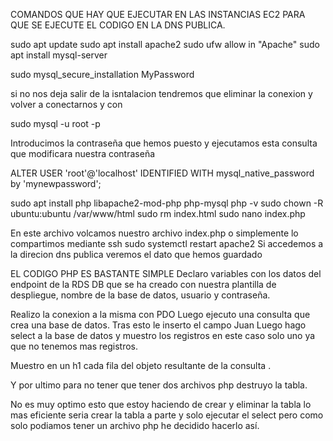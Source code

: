 COMANDOS QUE HAY QUE EJECUTAR EN LAS INSTANCIAS EC2 PARA QUE SE EJECUTE EL CODIGO EN LA DNS PUBLICA.

sudo apt update
sudo apt install apache2
sudo ufw allow in "Apache"
sudo apt install mysql-server

sudo mysql_secure_installation       MyPassword

si no nos deja salir de la isntalacion tendremos que eliminar la conexion y volver a conectarnos y con 

sudo mysql -u root -p 

Introducimos la contraseña que hemos puesto
y ejecutamos esta consulta que modificara nuestra contraseña 

ALTER USER 'root'@'localhost' IDENTIFIED WITH mysql_native_password by 'mynewpassword';

sudo apt install php libapache2-mod-php php-mysql
php -v
sudo chown -R ubuntu:ubuntu /var/www/html
sudo rm index.html
sudo nano index.php

En este archivo volcamos nuestro archivo index.php o simplemente lo compartimos mediante ssh
sudo systemctl restart apache2
Si accedemos a la direcion dns publica veremos el dato que hemos guardado

EL CODIGO PHP ES BASTANTE SIMPLE 
Declaro variables con los datos del endpoint de la RDS DB que se ha creado con nuestra plantilla de despliegue, nombre de la base de datos, usuario y contraseña.

Realizo la conexion a la misma con PDO 
Luego ejecuto una consulta que crea una base de datos.
Tras esto le inserto el campo Juan
Luego hago select a  la base de datos y muestro los registros en este caso solo uno ya que no tenemos mas registros.

Muestro en un h1 cada fila del objeto resultante de la consulta .

Y por ultimo para no tener que tener dos archivos php destruyo la tabla.

No es muy optimo esto que estoy haciendo de crear y eliminar la tabla lo mas eficiente seria crear la tabla a parte y solo ejecutar el select pero como solo podiamos tener un archivo php he decidido hacerlo así.
